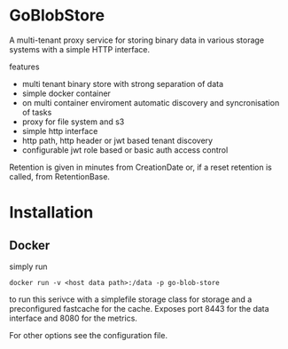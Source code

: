 # GoBlobStore
A multi-tenant proxy service for storing binary data in various storage systems with a simple HTTP interface.

features
- multi tenant binary store with strong separation of data
- simple docker container
- on multi container enviroment automatic discovery and syncronisation of tasks
- proxy for file system and s3
- simple http interface
- http path, http header or jwt based tenant discovery 
- configurable jwt role based or basic auth access control 

Retention is given in minutes from CreationDate or, if a reset retention is called, from RetentionBase.



# Installation

## Docker

simply run 

`docker run -v <host data path>:/data -p go-blob-store`

to run this serivce with a simplefile storage class for storage and a preconfigured fastcache for the cache. Exposes port 8443 for the data interface and 8080 for the metrics.

For other options see the configuration file.
